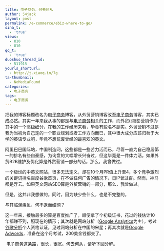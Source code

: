 ```yaml
---
title: 电子商务，何去何从
author: 54jack
layout: post
permalink: /e-commerce/ebiz-where-to-go/
sina_t:
  - 'true'
views:
  - 810
  - 810
qq_t:
  - 'true'
duoshuo_thread_id:
  - 511915
yourls_shorturl:
  - http://t.xiaoq.in/7g
ta-thumbnail:
  - NoMediaFound
categories:
  - 电子商务
tags:
  - 电子商务
---
```

把我的博客标题改名为<span class='wp_keywordlink_affiliate'><a href="https://xiaoq.in/tag/%e7%94%b5%e5%ad%90%e5%95%86%e5%8a%a1/" title="查看电子商务中的全部文章" target="_blank">电子商务</a></span>博客，从外贸营销博客改至<span class='wp_keywordlink_affiliate'><a href="https://xiaoq.in/tag/%e7%94%b5%e5%ad%90%e5%95%86%e5%8a%a1/" title="查看电子商务中的全部文章" target="_blank">电子商务</a></span>博客，其实已成必然。其实一年来我从事的都是与<span class='wp_keywordlink_affiliate'><a href="https://xiaoq.in/tag/%e7%94%b5%e5%ad%90%e5%95%86%e5%8a%a1/" title="查看电子商务中的全部文章" target="_blank">电子商务</a></span>相关的工作，而外贸(网络)营销作为其中的一个高级细分，在我的工作经历来看，毕竟有些名不副实。外贸营销不过是我为当初为自己定的一个职业规划或者工作方向而已，其中很大成分应该归咎于大学的英语专业吧，毕竟不想荒废曾经的最喜欢的英文。

阿里巴巴国际站，中国制造网，这些都是一些苦力活而已，尽管一直为自己稳居第一的排名有些自豪感，为询盘的大幅增长兴奋过，但这毕竟是一件体力活。如果外贸B2B维护及优化算是外贸营销一部分的话，那么，我曾做过。

一个极烂的中英文网站，很多无法定义，却在10个月PR值上升至4，多个竞争激烈的关键词排名百度谷歌首页，在不做任何广告的情况下，日IP曾过百。然而，神马都是浮云。如果英文网站SEO算是外贸营销的一部分，那么，我曾做过。

但是，这并非我想做的。同时，因为缺少些什么，也是不完整的。

与其临渊羡鱼，何不退而结网？

这一年来，接触最多的算是百度推广了，顺便拿了个初级证书，花过的钱估计10年都赚不到，照现在的情形；其次就是网站分析（<span class='wp_keywordlink'><a href="https://xiaoq.in/google-analytics/" title="Google Analytics" target="_blank">Google Analytics</a></span>为主），考过<span class='wp_keywordlink'><a href="https://xiaoq.in/google-analytics/" title="谷歌分析" target="_blank">谷歌分析</a></span>个人资格认证，见过网站分析在中国的宋星；再其次就是<span class='wp_keywordlink'><a href="https://xiaoq.in/google-adwords/" title="Google Adwords" target="_blank">Google Adwords</a></span>，准备在这个月考试，200美金钱都交了。

 电子商务这条路，很长，很宽。何去何从，请听下回分解。